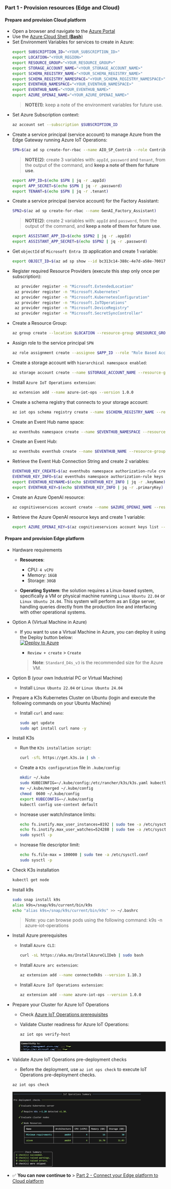 ### Part 1 - Provision resources (Edge and Cloud)

#### Prepare and provision Cloud platform
   - Open a browser and navigate to the [Azure Portal](https://portal.azure.com/)
   - Use the [Azure Cloud Shell (**Bash**)](https://learn.microsoft.com/en-us/azure/cloud-shell/get-started/ephemeral?tabs=azurecli#start-cloud-shell)
   - Set Environment Variables for services to create in Azure:
     ```bash
     export SUBSCRIPTION_ID="<YOUR_SUBSCRIPTION_ID>"
     export LOCATION="<YOUR_REGION>"
     export RESOURCE_GROUP="<YOUR_RESOURCE_GROUP>"
     export STORAGE_ACCOUNT_NAME="<YOUR_STORAGE_ACCOUNT_NAME>"
     export SCHEMA_REGISTRY_NAME="<YOUR_SCHEMA_REGISTRY_NAME>"
     export SCHEMA_REGISTRY_NAMESPACE="<YOUR_SCHEMA_REGISTRY_NAMESPACE>"
     export EVENTHUB_NAMESPACE="<YOUR_EVENTHUB_NAMESPACE>"
     export EVENTHUB_NAME="<YOUR_EVENTHUB_NAME>"
     export AZURE_OPENAI_NAME="<YOUR_AZURE_OPENAI_NAME>"
     ```
     > **NOTE(1)**: keep a note of the environment variables for future use.
   - Set Azure Subscription context:
     ```bash
     az account set --subscription $SUBSCRIPTION_ID
     ```
   - Create a service principal (service account) to manage Azure from the Edge Gateway running Azure IoT Operations:
     ```bash
     SPN=$(az ad sp create-for-rbac --name AIO_SP_Contrib --role Contributor --scopes /subscriptions/$SUBSCRIPTION_ID)
     ```
      > **NOTE(2)**: create 3 variables with: `appId`, `password` and `tenant`, from the output of the command, and **keep a note of them for future use**.
     ```bash
     export APP_ID=$(echo $SPN | jq -r .appId)
     export APP_SECRET=$(echo $SPN | jq -r .password)
     export TENANT=$(echo $SPN | jq -r .tenant)
     ```
   - Create a service principal (service account) for the Factory Assistant:
     ```bash
     SPN2=$(az ad sp create-for-rbac --name GenAI_Factory_Assistant)
     ```
      > **NOTE(2)**: create 2 variables with: `appId` and `password`, from the output of the command, and **keep a note of them for future use**.
     ```bash
     export ASSISTANT_APP_ID=$(echo $SPN2 | jq -r .appId)
     export ASSISTANT_APP_SECRET=$(echo $SPN2 | jq -r .password)
     ```
   - Get `objectId` of `Microsoft Entra ID` application and create 1 variable:
     ```bash
     export OBJECT_ID=$(az ad sp show --id bc313c14-388c-4e7d-a58e-70017303ee3b --query id --output tsv)
     ```
   - Register required Resource Providers (execute this step only once per subscription):
     ```bash
      az provider register -n "Microsoft.ExtendedLocation"
      az provider register -n "Microsoft.Kubernetes"
      az provider register -n "Microsoft.KubernetesConfiguration"
      az provider register -n "Microsoft.IoTOperations"
      az provider register -n "Microsoft.DeviceRegistry"
      az provider register -n "Microsoft.SecretSyncController"
     ```
   - Create a Resource Group:
     ```bash
     az group create --location $LOCATION --resource-group $RESOURCE_GROUP --subscription $SUBSCRIPTION_ID
     ```
   - Assign role to the service principal `SPN`
      ```bash
      az role assignment create --assignee $APP_ID --role "Role Based Access Control Administrator" --scope subscriptions/$SUBSCRIPTION_ID/resourceGroups/$RESOURCE_GROUP
      ```
   - Create a storage account with `hierarchical namespace enabled`:
     ```bash
     az storage account create --name $STORAGE_ACCOUNT_NAME --resource-group $RESOURCE_GROUP --enable-hierarchical-namespace
     ```
   - Install `Azure IoT Operations extension`:
      ```bash
      az extension add --name azure-iot-ops --version 1.0.0
      ```
   - Create a schema registry that connects to your storage account:
     ```bash
     az iot ops schema registry create --name $SCHEMA_REGISTRY_NAME --resource-group $RESOURCE_GROUP --registry-namespace $SCHEMA_REGISTRY_NAMESPACE --sa-resource-id $(az storage account show --name $STORAGE_ACCOUNT_NAME --resource-group $RESOURCE_GROUP -o tsv --query id)
     ```
   - Create an Event Hub name space:
     ```bash
     az eventhubs namespace create --name $EVENTHUB_NAMESPACE --resource-group $RESOURCE_GROUP --location $LOCATION
     ```
   - Create an Event Hub:
     ```bash
     az eventhubs eventhub create --name $EVENTHUB_NAME --resource-group $RESOURCE_GROUP --namespace-name $EVENTHUB_NAMESPACE
     ```
   - Retrieve the Event Hub Connection String and create 2 variables:
     ```bash
     EVENTHUB_KEY_CREATE=$(az eventhubs namespace authorization-rule create --resource-group $RESOURCE_GROUP --namespace-name $EVENTHUB_NAMESPACE --name Listen --rights Listen)
     EVENTHUB_KEY_INFO=$(az eventhubs namespace authorization-rule keys list --resource-group $RESOURCE_GROUP --namespace-name $EVENTHUB_NAMESPACE --name Listen)
     export EVENTHUB_KEYNAME=$(echo $EVENTHUB_KEY_INFO | jq -r .keyName)
     export EVENTHUB_KEY=$(echo $EVENTHUB_KEY_INFO | jq -r .primaryKey)
     ```
   - Create an Azure OpenAI resource:
     ```bash
     az cognitiveservices account create --name $AZURE_OPENAI_NAME --resource-group $RESOURCE_GROUP --location eastus --kind OpenAI --sku s0 --subscription $SUBSCRIPTION_ID
     ```
   - Retrieve the Azure OpenAI resource keys and create 1 variable:
     ```bash
     export AZURE_OPENAI_KEY=$(az cognitiveservices account keys list --name $AZURE_OPENAI_NAME --resource-group $RESOURCE_GROUP --query key1 --output tsv)
     ```
#### Prepare and provision Edge platform

- Hardware requirements
  - **Resources**: 
      - CPU: `4 vCPU`
      - Memory: `16GB`
      - Storage: `30GB`

  - **Operating System**: the solution requires a Linux-based system, specifically a VM or physical machine running `Linux Ubuntu 22.04` or `Linux Ubuntu 24.04`. This system will perform as an Edge server, handling queries directly from the production line and interfacing with other operational systems.

- Option A (Virtual Machine in Azure)
   - If you want to use a Virtual Machine in Azure, you can deploy it using the Deploy button below:  
      [![Deploy to Azure](https://aka.ms/deploytoazurebutton)](https://portal.azure.com/#create/Microsoft.Template/uri/https%3A%2F%2Fraw.githubusercontent.com%2Fchriscrcodes%2Fsmart-factory%2Frefs%2Fheads%2Fmain%2Fartifacts%2Ftemplates%2Fvm%2Fazuredeploy.json)
      - `Review + create` > `Create`

      > **Note**: `Standard_D4s_v3` is the recommended size for the Azure VM.

- Option B (your own Industrial PC or Virtual Machine)
  - Install `Linux Ubuntu 22.04` or `Linux Ubuntu 24.04`

- Prepare a K3s Kubernetes Cluster on Ubuntu (login and execute the following commands on your Ubuntu Machine)
   - Install `curl` and `nano`:
     ```bash
     sudo apt update
     sudo apt install curl nano -y
     ```
- Install K3s
   - Run the `K3s installation script`:
     ```bash
     curl -sfL https://get.k3s.io | sh -
     ```
   - Create a `K3s configuration` file in `.kube/config`:
     ```bash
     mkdir ~/.kube
     sudo KUBECONFIG=~/.kube/config:/etc/rancher/k3s/k3s.yaml kubectl config view --flatten > ~/.kube/merged
     mv ~/.kube/merged ~/.kube/config
     chmod  0600 ~/.kube/config
     export KUBECONFIG=~/.kube/config
     kubectl config use-context default
     ```
   - Increase user watch/instance limits:
     ```bash
     echo fs.inotify.max_user_instances=8192 | sudo tee -a /etc/sysctl.conf
     echo fs.inotify.max_user_watches=524288 | sudo tee -a /etc/sysctl.conf
     sudo sysctl -p
     ```
   - Increase file descriptor limit:
     ```bash
     echo fs.file-max = 100000 | sudo tee -a /etc/sysctl.conf
     sudo sysctl -p
     ```
- Check K3s installation
  ```bash
  kubectl get node
  ```
- Install k9s
    ```bash
    sudo snap install k9s
    alias k9s=/snap/k9s/current/bin/k9s
    echo "alias k9s=/snap/k9s/current/bin/k9s" >> ~/.bashrc
    ```
    > Note: you can browse pods using the following command: k9s -n azure-iot-operations
- Install Azure prerequisites
  - Install `Azure CLI`:
    ```bash
    curl -sL https://aka.ms/InstallAzureCLIDeb | sudo bash
    ```
  - Install `Azure arc extension`:
    ```bash
    az extension add --name connectedk8s --version 1.10.3
    ```
  - Install `Azure IoT Operations extension`:
    ```bash
    az extension add --name azure-iot-ops --version 1.0.0
    ```

- Prepare your Cluster for Azure IoT Operations
   - Check [Azure IoT Operations prerequisites](https://learn.microsoft.com/en-us/azure/iot-operations/deploy-iot-ops/howto-deploy-iot-operations?tabs=cli#prerequisites)

   - Validate Cluster readiness for Azure IoT Operations:
     ```bash
     az iot ops verify-host     
     ```

      ![az-iot-ops-verify-host](./artifacts/media/az-iot-ops-verify-host.png "az-iot-ops-verify-host")

- Validate Azure IoT Operations pre-deployment checks  
    - Before the deployment, use `az iot ops check` to execute IoT Operations pre-deployment checks.  

    ```bash
    az iot ops check
    ```

    ![az-iot-ops-check-pre](./artifacts/media/az-iot-ops-check-pre.png "az-iot-ops-check-pre")
      
- ✅ **You can now continue to** > [Part 2 - Connect your Edge platform to Cloud platform](./INSTALL-2.md)
